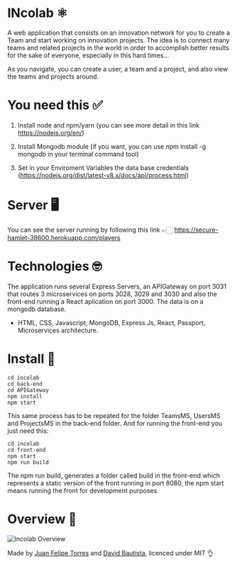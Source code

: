 # INcolab ⚛️

A web application that consists on an innovation network for you to create a Team and start working on innovation projects. The idea is to connect many teams and related projects in the world in order to accomplish better results for the sake of everyone, especially in this hard times...

As you navigate, you can create a user, a team and a project, and also view the teams and projects around.

# You need this ✅

1. Install node and npm/yarn (you can see more detail in this link https://nodejs.org/en/)

2. Install Mongodb module (if you want, you can use npm install -g mongodb in your terminal command tool)

3. Set in your Enviroment Variables the data base credentials (https://nodejs.org/dist/latest-v8.x/docs/api/process.html)

# Server 🖥

You can see the server running by following this link 👉🏻 https://secure-hamlet-38600.herokuapp.com/players

# Technologies 🤓 

The application runs several Express Servers, an APIGateway on port 3031 that routes 3 microservices on ports 3028, 3029 and 3030 and also the front-end running a React aplication on port 3000. The data is on a mongodb database.

- HTML, CSS, Javascript, MongoDB, Express Js, React, Passport, Microservices architecture.

# Install 💽

```
cd incolab
cd back-end
cd APIGateway
npm install
npm start
```

This same process has to be repeated for the folder TeamsMS, UsersMS and ProjectsMS in the back-end folder. And for running the front-end you just need this:

```
cd incolab
cd front-end
npm start
npm run build
```

The npm run build, generates a folder called build in the front-end which represents a static version of the front running in port 8080, the npm start means running the front for development purposes.

# Overview 🌄

![Incolab Overview](https://i.imgur.com/VelpwkA.png)

Made by [Juan Felipe Torres](https://github.com/jftorresp) and [David Bautista](https://github.com/whatevercamps), licenced under MIT 👌
